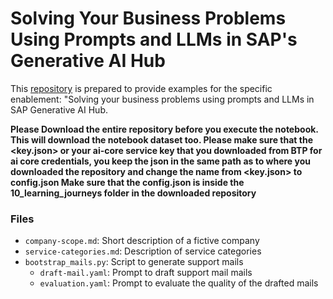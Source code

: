 # Solving Your Business Problems Using Prompts and LLMs in SAP's Generative AI Hub
This [repository](https://github.com/SAP-samples/ai-core-samples/tree/main/10_Learning_Journeys) is prepared to provide examples for the specific enablement: "Solving your business problems using prompts and LLMs in SAP Generative AI Hub.

**Please Download the entire repository before you execute the notebook.
This will download the notebook dataset too.
Please make sure that the <key.json> or <whatever name> your ai-core service key that you downloaded from BTP for ai core credentials, you keep the json in the same path as to where you downloaded the repository and change the name from <key.json> to config.json
Make sure that the config.json is inside the 10_learning_journeys folder in the downloaded repository**
### Files

- `company-scope.md`: Short description of a fictive company
- `service-categories.md`: Description of service categories
- `bootstrap_mails.py`: Script to generate support mails
  - `draft-mail.yaml`: Prompt to draft support mail mails
  - `evaluation.yaml`: Prompt to evaluate the quality of the drafted mails
